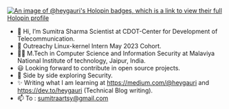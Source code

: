 [![An image of @heygauri's Holopin badges, which is a link to view their full Holopin profile](https://holopin.me/heygauri)](https://holopin.io/@heygauri)

- 👋 Hi, I’m Sumitra Sharma Scientist at CDOT-Center for Development of Telecommunication. 
- 🌱 Outreachy Linux-kernel Intern May 2023 Cohort.
- 👨‍🎓 M.Tech in Computer Science and Information Security at Malaviya National Institute of technology, Jaipur, India.
- 😃 Looking forward to contribute in open source projects.
- 🧮 Side by side exploring Security.
- ✨ Writing what I am learning at https://medium.com/@heygauri and https://dev.to/heygauri (Technical Blog writing).
- 📫 To : sumitraartsy@gmail.com

<!---
heygauri/heygauri is a ✨ special ✨ repository because its `README.md` (this file) appears on your GitHub profile.
You can click the Preview link to take a look at your changes.
--->
